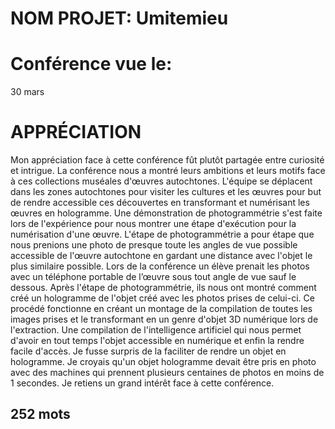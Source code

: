 # NOM PROJET:  Umitemieu
# Conférence vue le:
30 mars
# APPRÉCIATION
Mon appréciation face à cette conférence fût plutôt partagée entre curiosité et intrigue. La conférence nous a montré leurs ambitions et leurs motifs face à ces collections muséales d'œuvres autochtones. L'équipe se déplacent dans les zones autochtones pour visiter les cultures et les œuvres pour but de rendre accessible ces découvertes en transformant et numérisant les œuvres en hologramme. Une démonstration de photogrammétrie s'est faite lors de l'expérience pour nous montrer une étape d'exécution pour la numérisation d'une œuvre. L'étape de photogrammétrie a pour étape que nous prenions une photo de presque toute les angles de vue possible accessible de l'œuvre autochtone en gardant une distance avec l'objet le plus similaire possible. Lors de la conférence un élève prenait les photos avec un téléphone portable de l’œuvre sous tout angle de vue sauf le dessous. Après l'étape de photogrammétrie, ils nous ont montré comment créé un hologramme de l'objet créé avec les photos prises de celui-ci. Ce procédé fonctionne en créant un montage de la compilation de toutes les images prises et le transformant en un genre d'objet 3D numérique lors de l'extraction. Une compilation de l'intelligence artificiel qui nous permet d'avoir en tout temps l'objet accessible en numérique et enfin la rendre facile d'accès. Je fusse surpris de la faciliter de rendre un objet en hologramme. Je croyais qu'un objet hologramme devait être pris en photo avec des machines qui prennent plusieurs centaines de photos en moins de 1 secondes. Je retiens un grand intérêt face à cette conférence.
## 252 mots


